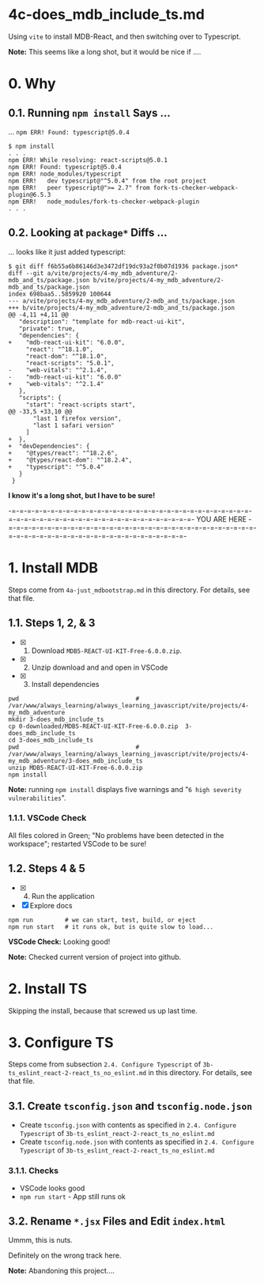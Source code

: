 
# 4c-does_mdb_include_ts.md

Using `vite` to install MDB-React, and then switching over to Typescript.

**Note:** This seems like a long shot, but it would be nice if ....

# 0. Why

## 0.1. Running `npm install` Says ...

... `npm ERR! Found: typescript@5.0.4`

```
$ npm install
. . .
npm ERR! While resolving: react-scripts@5.0.1
npm ERR! Found: typescript@5.0.4
npm ERR! node_modules/typescript
npm ERR!   dev typescript@"^5.0.4" from the root project
npm ERR!   peer typescript@">= 2.7" from fork-ts-checker-webpack-plugin@6.5.3
npm ERR!   node_modules/fork-ts-checker-webpack-plugin
. . .
```

## 0.2. Looking at `package*` Diffs ...

... looks like it just added typescript:

```
$ git diff f6b55a6b86146d3e3472df19dc93a2f0b07d1936 package.json*
diff --git a/vite/projects/4-my_mdb_adventure/2-mdb_and_ts/package.json b/vite/projects/4-my_mdb_adventure/2-mdb_and_ts/package.json
index 698baa5..5859920 100644
--- a/vite/projects/4-my_mdb_adventure/2-mdb_and_ts/package.json
+++ b/vite/projects/4-my_mdb_adventure/2-mdb_and_ts/package.json
@@ -4,11 +4,11 @@
   "description": "template for mdb-react-ui-kit",
   "private": true,
   "dependencies": {
+    "mdb-react-ui-kit": "6.0.0",
     "react": "^18.1.0",
     "react-dom": "^18.1.0",
     "react-scripts": "5.0.1",
-    "web-vitals": "^2.1.4",
-    "mdb-react-ui-kit": "6.0.0"
+    "web-vitals": "^2.1.4"
   },
   "scripts": {
     "start": "react-scripts start",
@@ -33,5 +33,10 @@
       "last 1 firefox version",
       "last 1 safari version"
     ]
+  },
+  "devDependencies": {
+    "@types/react": "^18.2.6",
+    "@types/react-dom": "^18.2.4",
+    "typescript": "^5.0.4"
   }
 }
```

**I know it's a long shot, but I have to be sure!**

-=-=-=-=-=-=-=-=-=-=-=-=-=-=-=-=-=-=-=-=-=-=-=-=-=-=-=-=-=-=-=-=-=-=-=-=-=-=-=-=-=-=-=-=-=-=-=-=-=-=-=-=-=-=-=-
YOU ARE HERE
-=-=-=-=-=-=-=-=-=-=-=-=-=-=-=-=-=-=-=-=-=-=-=-=-=-=-=-=-=-=-=-=-=-=-=-=-=-=-=-=-=-=-=-=-=-=-=-=-=-=-=-=-=-=-=-

# 1. Install MDB

Steps come from `4a-just_mdbootstrap.md` in this directory.
For details, see that file.

## 1.1. Steps 1, 2, & 3

- [x] 1. Download `MDB5-REACT-UI-KIT-Free-6.0.0.zip`.
- [x] 2. Unzip download and and open in VSCode
- [x] 3. Install dependencies

```
pwd                                 # /var/www/always_learning/always_learning_javascript/vite/projects/4-my_mdb_adventure
mkdir 3-does_mdb_include_ts
cp 0-downloaded/MDB5-REACT-UI-KIT-Free-6.0.0.zip  3-does_mdb_include_ts
cd 3-does_mdb_include_ts
pwd                                 # /var/www/always_learning/always_learning_javascript/vite/projects/4-my_mdb_adventure/3-does_mdb_include_ts
unzip MDB5-REACT-UI-KIT-Free-6.0.0.zip
npm install
```

**Note:** running `npm install` displays five warnings and "`6 high severity vulnerabilities`".

### 1.1.1. VSCode Check

All files colored in Green; "No problems have been detected in the workspace"; restarted VSCode to be sure!

## 1.2. Steps 4 & 5

- [x] 4. Run the application
- [x] Explore docs

```
npm run         # we can start, test, build, or eject
npm run start   # it runs ok, but is quite slow to load...
```

**VSCode Check:** Looking good!

**Note:** Checked current version of project into github.

# 2. Install TS

Skipping the install, because that screwed us up last time.

# 3. Configure TS

Steps come from subsection `2.4. Configure Typescript` of `3b-ts_eslint_react-2-react_ts_no_eslint.md` in this directory.
For details, see that file.

## 3.1. Create `tsconfig.json` and `tsconfig.node.json`

- Create `tsconfig.json` with contents as specified in `2.4. Configure Typescript` of `3b-ts_eslint_react-2-react_ts_no_eslint.md`
- Create `tsconfig.node.json` with contents as specified in `2.4. Configure Typescript` of `3b-ts_eslint_react-2-react_ts_no_eslint.md`

### 3.1.1. Checks

- VSCode looks good
- `npm run start` - App still runs ok

## 3.2. Rename `*.jsx` Files and Edit `index.html`

Ummm, this is nuts.

Definitely on the wrong track here.

**Note:** Abandoning this project....

